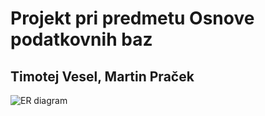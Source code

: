 # Projekt pri predmetu Osnove podatkovnih baz
## Timotej Vesel, Martin Praček
![ER diagram](https://raw.githubusercontent.com/timotejvesel/vojne/master/er/vojne.jpg)
